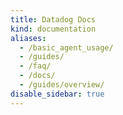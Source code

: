 ```yaml
---
title: Datadog Docs
kind: documentation
aliases:
  - /basic_agent_usage/
  - /guides/
  - /faq/
  - /docs/
  - /guides/overview/
disable_sidebar: true
---
```


